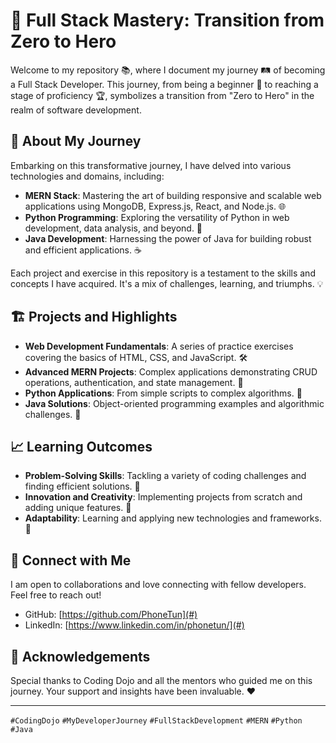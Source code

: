 # 🚀 Full Stack Mastery: Transition from Zero to Hero

Welcome to my repository 📚, where I document my journey 🛤️ of becoming a Full Stack Developer. This journey, from being a beginner 🌱 to reaching a stage of proficiency 🏆, symbolizes a transition from "Zero to Hero" in the realm of software development.

## 🌟 About My Journey

Embarking on this transformative journey, I have delved into various technologies and domains, including:

- **MERN Stack**: Mastering the art of building responsive and scalable web applications using MongoDB, Express.js, React, and Node.js. 🌐
- **Python Programming**: Exploring the versatility of Python in web development, data analysis, and beyond. 🐍
- **Java Development**: Harnessing the power of Java for building robust and efficient applications. ☕

Each project and exercise in this repository is a testament to the skills and concepts I have acquired. It's a mix of challenges, learning, and triumphs. 💡

## 🏗️ Projects and Highlights

- **Web Development Fundamentals**: A series of practice exercises covering the basics of HTML, CSS, and JavaScript. 🛠️
- **Advanced MERN Projects**: Complex applications demonstrating CRUD operations, authentication, and state management. 💼
- **Python Applications**: From simple scripts to complex algorithms. 🧠
- **Java Solutions**: Object-oriented programming examples and algorithmic challenges. 🎯

## 📈 Learning Outcomes

- **Problem-Solving Skills**: Tackling a variety of coding challenges and finding efficient solutions. 🧩
- **Innovation and Creativity**: Implementing projects from scratch and adding unique features. 🎨
- **Adaptability**: Learning and applying new technologies and frameworks. 🌱

## 🤝 Connect with Me

I am open to collaborations and love connecting with fellow developers. Feel free to reach out!

- GitHub: [https://github.com/PhoneTun](#)
- LinkedIn: [https://www.linkedin.com/in/phonetun/](#)

## 🙏 Acknowledgements

Special thanks to Coding Dojo and all the mentors who guided me on this journey. Your support and insights have been invaluable. ❤️

---

`#CodingDojo` `#MyDeveloperJourney` `#FullStackDevelopment` `#MERN` `#Python` `#Java`
